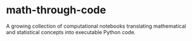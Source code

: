# math-through-code

A growing collection of computational notebooks translating mathematical and statistical concepts into executable Python code.
